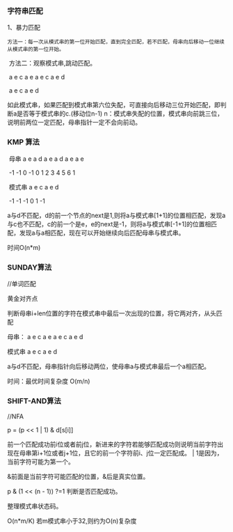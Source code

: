 

### 字符串匹配

1、暴力匹配

 	方法一：每一次从模式串的第一位开始匹配，直到完全匹配，若不匹配，母串向后移动一位继续从模式串的第一位开始。

​	方法二：观察模式串,跳动匹配。

​	a	e	c	a	e	a	e	c	a	e	d

​	a	e	c	a	e	d

​	如此模式串，如果匹配到模式串第六位失配，可直接向后移动三位开始匹配，即判断a是否等于模式串的c.(移动位n-1) n：模式串失配的位置，模式串向前跳三位，说明前两位一定匹配，母串指针一定不会向前动。

### KMP 算法

​	母串	a	e	a	d	a	e	a	d	a	e	a	e	

​	-1	-1	0	-1	0	1	2	3	4	5	6	1

​	模式串	a	e	c	a	e	d

​	-1	-1	-1	0	1	-1

a与d不匹配，d的前一个节点的next是1,则将a与模式串[1+1]的位置相匹配，发现a与c也不匹配，c的前一个是e，e的next是-1，则将a与模式串[-1+1]的位置相匹配，发现a与a相匹配，现在可以开始继续向后匹配母串与模式串。

时间O(n*m)

### SUNDAY算法

//单词匹配

黄金对齐点

判断母串i+len位置的字符在模式串中最后一次出现的位置，将它两对齐，从头匹配

母串：	a	e	c	a	e	a	e	c	a	e	d

模式串     a	e	c	a	e	d

a与d不匹配，母串指针向后移动两位，使母串a与模式串最后一个a相匹配。

时间：最优时间复杂度 O(m/n)

### SHIFT-AND算法

//NFA

p = (p << 1 | 1) & d[s[i]]

前一个匹配成功前i位或者前j位，新进来的字符若能够匹配成功则说明当前字符出现在母串第i+1位或者j+1位，且它的前一个字符前i、j位一定匹配成。 | 1是因为，当前字符可能为第一个。

&前面是当前字符可能匹配的位置，&后是真实位置。

p & (1 << (n - 1)) ?=1 判断是否匹配成功。

整理模式串状态码。

O(n*m/K) 若m模式串小于32,则约为O(n)复杂度

